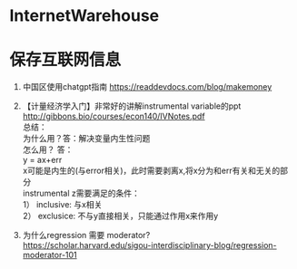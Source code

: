 # InternetWarehouse
# 保存互联网信息

1. 中国区使用chatgpt指南
https://readdevdocs.com/blog/makemoney

2. 【计量经济学入门】非常好的讲解instrumental variable的ppt  
http://gibbons.bio/courses/econ140/IVNotes.pdf  
总结：  
为什么用？答：解决变量内生性问题  
怎么用？ 答：  
y = ax+err  
x可能是内生的(与error相关)，此时需要剥离x,将x分为和err有关和无关的部分  
instrumental z需要满足的条件：  
1） inclusive: 与x相关  
2） exclusice: 不与y直接相关，只能通过作用x来作用y  

3. 为什么regression 需要 moderator?  
https://scholar.harvard.edu/sigou-interdisciplinary-blog/regression-moderator-101
